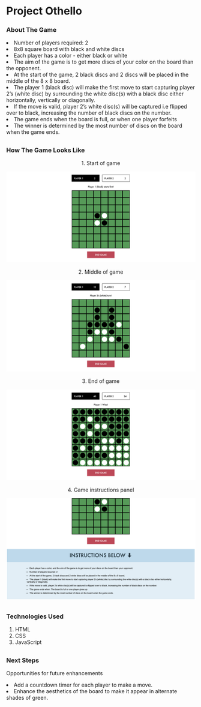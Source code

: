 # Project Othello

### About The Game

<p>
<li> Number of players required: 2
<li> 8x8 square board with black and white discs
<li> Each player has a color - either black or white
<li> The aim of the game is to get more discs of your color on the board than the opponent.
<li> At the start of the game, 2 black discs and 2 discs will be placed in the middle of the 8 x 8 board.
<li> The player 1 (black disc) will make the first move to start capturing player 2’s (white disc) by surrounding the white disc(s) with a black disc either horizontally, vertically or diagonally.
<li> If the move is valid, player 2’s white disc(s) will be captured i.e flipped over to black, increasing the number of black discs on the number.
<li>The game ends when the board is full, or when one player forfeits
<li> The winner is determined by the most number of discs on the board when the game ends.
</p>

##

### How The Game Looks Like

<p style="text-align: center;">1. Start of game </p>

![Image at the start of the game](src/othello-startofgame.png)

<p style="text-align: center;">2. Middle of game </p>

![Image mid game](src/othello-midgame.png)

<p style="text-align: center;">3. End of game</p>

![Image at the end of the game](src/othello-endofgame.png)

<p style="text-align: center;">4. Game instructions panel</p>

![Game instructions](src/othello-instructions.png)

##

### Technologies Used

1. HTML
2. CSS
3. JavaScript

##

### Next Steps

Opportunities for future enhancements

<li> Add a countdown timer for each player to make a move.
<li> Enhance the aesthetics of the board to make it appear in alternate shades of green.

##
